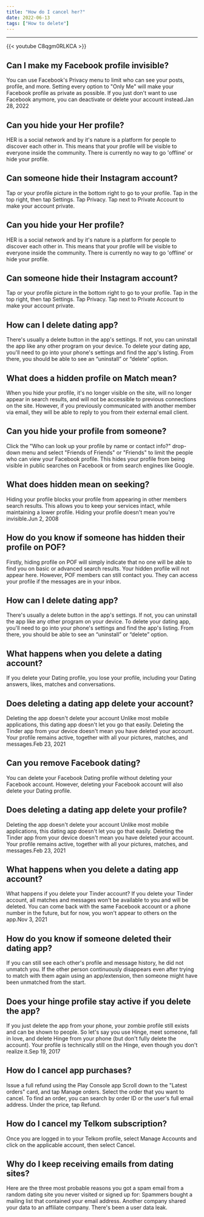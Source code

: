 ```yaml
---
title: "How do I cancel her?"
date: 2022-06-13
tags: ["How to delete"]
---
```


---
{{< youtube C8qgm0RLKCA >}}
## Can I make my Facebook profile invisible?
You can use Facebook's Privacy menu to limit who can see your posts, profile, and more. Setting every option to "Only Me" will make your Facebook profile as private as possible. If you just don't want to use Facebook anymore, you can deactivate or delete your account instead.Jan 28, 2022

## Can you hide your Her profile?
HER is a social network and by it's nature is a platform for people to discover each other in. This means that your profile will be visible to everyone inside the community. There is currently no way to go 'offline' or hide your profile.

## Can someone hide their Instagram account?
Tap or your profile picture in the bottom right to go to your profile. Tap in the top right, then tap Settings. Tap Privacy. Tap next to Private Account to make your account private.

## Can you hide your Her profile?
HER is a social network and by it's nature is a platform for people to discover each other in. This means that your profile will be visible to everyone inside the community. There is currently no way to go 'offline' or hide your profile.

## Can someone hide their Instagram account?
Tap or your profile picture in the bottom right to go to your profile. Tap in the top right, then tap Settings. Tap Privacy. Tap next to Private Account to make your account private.

## How can I delete dating app?
There's usually a delete button in the app's settings. If not, you can uninstall the app like any other program on your device. To delete your dating app, you'll need to go into your phone's settings and find the app's listing. From there, you should be able to see an “uninstall” or “delete” option.

## What does a hidden profile on Match mean?
When you hide your profile, it's no longer visible on the site, will no longer appear in search results, and will not be accessible to previous connections on the site. However, if you previously communicated with another member via email, they will be able to reply to you from their external email client.

## Can you hide your profile from someone?
Click the "Who can look up your profile by name or contact info?" drop-down menu and select "Friends of Friends" or "Friends" to limit the people who can view your Facebook profile. This hides your profile from being visible in public searches on Facebook or from search engines like Google.

## What does hidden mean on seeking?
Hiding your profile blocks your profile from appearing in other members search results. This allows you to keep your services intact, while maintaining a lower profile. Hiding your profile doesn't mean you're invisible.Jun 2, 2008

## How do you know if someone has hidden their profile on POF?
Firstly, hiding profile on POF will simply indicate that no one will be able to find you on basic or advanced search results. Your hidden profile will not appear here. However, POF members can still contact you. They can access your profile if the messages are in your inbox.

## How can I delete dating app?
There's usually a delete button in the app's settings. If not, you can uninstall the app like any other program on your device. To delete your dating app, you'll need to go into your phone's settings and find the app's listing. From there, you should be able to see an “uninstall” or “delete” option.

## What happens when you delete a dating account?
If you delete your Dating profile, you lose your profile, including your Dating answers, likes, matches and conversations.

## Does deleting a dating app delete your account?
Deleting the app doesn't delete your account Unlike most mobile applications, this dating app doesn't let you go that easily. Deleting the Tinder app from your device doesn't mean you have deleted your account. Your profile remains active, together with all your pictures, matches, and messages.Feb 23, 2021

## Can you remove Facebook dating?
You can delete your Facebook Dating profile without deleting your Facebook account. However, deleting your Facebook account will also delete your Dating profile.

## Does deleting a dating app delete your profile?
Deleting the app doesn't delete your account Unlike most mobile applications, this dating app doesn't let you go that easily. Deleting the Tinder app from your device doesn't mean you have deleted your account. Your profile remains active, together with all your pictures, matches, and messages.Feb 23, 2021

## What happens when you delete a dating app account?
What happens if you delete your Tinder account? If you delete your Tinder account, all matches and messages won't be available to you and will be deleted. You can come back with the same Facebook account or a phone number in the future, but for now, you won't appear to others on the app.Nov 3, 2021

## How do you know if someone deleted their dating app?
If you can still see each other's profile and message history, he did not unmatch you. If the other person continuously disappears even after trying to match with them again using an app/extension, then someone might have been unmatched from the start.

## Does your hinge profile stay active if you delete the app?
If you just delete the app from your phone, your zombie profile still exists and can be shown to people. So let's say you use Hinge, meet someone, fall in love, and delete Hinge from your phone (but don't fully delete the account). Your profile is technically still on the Hinge, even though you don't realize it.Sep 19, 2017

## How do I cancel app purchases?
Issue a full refund using the Play Console app Scroll down to the "Latest orders" card, and tap Manage orders. Select the order that you want to cancel. To find an order, you can search by order ID or the user's full email address. Under the price, tap Refund.

## How do I cancel my Telkom subscription?
Once you are logged in to your Telkom profile, select Manage Accounts and click on the applicable account, then select Cancel.

## Why do I keep receiving emails from dating sites?
Here are the three most probable reasons you got a spam email from a random dating site you never visited or signed up for: Spammers bought a mailing list that contained your email address. Another company shared your data to an affiliate company. There's been a user data leak.

